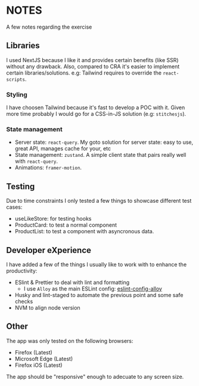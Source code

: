 # NOTES

A few notes regarding the exercise

## Libraries

I used NextJS because I like it and provides certain benefits (like SSR) without any drawback. Also, compared to CRA it's easier to implement certain libraries/solutions. e.g: Tailwind requires to override the `react-scripts`.

### Styling

I have choosen Tailwind because it's fast to develop a POC with it. Given more time probably I would go for a CSS-in-JS solution (e.g: `stitchesjs`).

### State management

- Server state: `react-query`. My goto solution for server state: easy to use, great API, manages cache for your, etc
- State management: `zustand`. A simple client state that pairs really well with `react-query`.
- Animations: `framer-motion`.

## Testing

Due to time constraints I only tested a few things to showcase different test cases:

- useLikeStore: for testing hooks
- ProductCard: to test a normal component
- ProductList: to test a component with asyncronous data.

## Developer eXperience

I have added a few of the things I usually like to work with to enhance the productivity:

- ESlint & Prettier to deal with lint and formatting
  - I use `Alloy` as the main ESLint config: [eslint-config-alloy](https://github.com/AlloyTeam/eslint-config-alloy)
- Husky and lint-staged to automate the previous point and some safe checks
- NVM to align node version

## Other

The app was only tested on the following browsers:

- Firefox (Latest)
- Microsoft Edge (Latest)
- Firefox iOS (Latest)

The app should be "responsive" enough to adecuate to any screen size.
